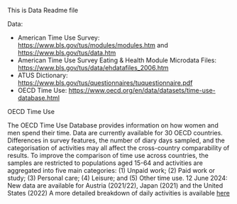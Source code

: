 This is Data Readme file

Data: 
- American Time Use Survey: https://www.bls.gov/tus/modules/modules.htm and https://www.bls.gov/tus/data.htm
- American Time Use Survey Eating & Health Module Microdata Files: https://www.bls.gov/tus/data/ehdatafiles_2006.htm
- ATUS Dictionary: https://www.bls.gov/tus/questionnaires/tuquestionnaire.pdf
- OECD Time Use: https://www.oecd.org/en/data/datasets/time-use-database.html

OECD Time Use  

The OECD Time Use Database provides information on how women and men spend their time. Data are currently available for 30 OECD countries. Differences in survey features, the number of diary days sampled, and the categorisation of activities may all affect the cross-country comparability of results. To improve the comparison of time use across countries, the samples are restricted to populations aged 15-64 and activities are aggregated into five main categories: (1) Unpaid work; (2) Paid work or study; (3) Personal care; (4) Leisure; and (5) Other time use.
12 June 2024: New data are available for Austria (2021/22), Japan (2021) and the United States (2022)
A more detailed breakdown of daily activities is available [here](https://github.com/bb-github74/NearDecomposition/blob/main/Data/OECD-time-use-database-updates.xlsx)
